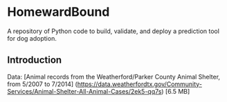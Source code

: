 HomewardBound
=============
A repository of Python code to build, validate, and deploy a prediction tool for dog adoption. 

Introduction  
------------
Data: [Animal records from the Weatherford/Parker County Animal Shelter, from 5/2007 to 7/2014] (https://data.weatherfordtx.gov/Community-Services/Animal-Shelter-All-Animal-Cases/2ek5-qq7s)
[6.5 MB]
